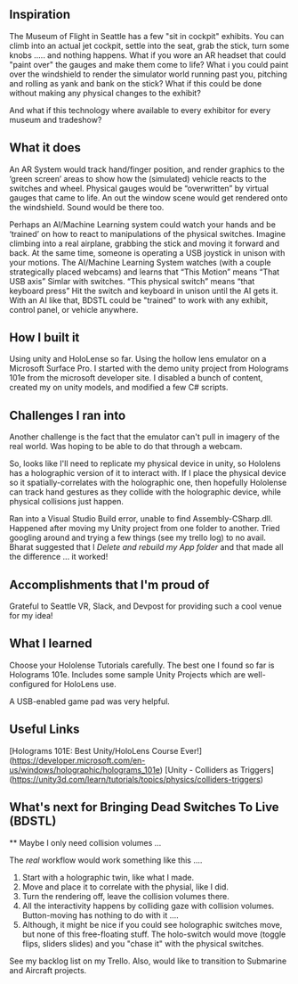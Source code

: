 ## Inspiration
The Museum of Flight in Seattle has a few "sit in cockpit" exhibits. You can climb into an actual jet cockpit, settle into the seat, grab the stick, turn some knobs ..... and nothing happens.  What if you wore an AR headset that could "paint over" the gauges and make them come to life?  What i you could paint over the windshield to render the simulator world running past you, pitching and rolling as yank and bank on the stick?  What if this could be done without making any physical changes to the exhibit?

And what if this technology where available to every exhibitor for every museum and tradeshow?

## What it does
An AR System would track hand/finger position, and render graphics to the ‘green screen’ areas to show how the (simulated) vehicle reacts to the switches and wheel. Physical gauges would be “overwritten” by virtual gauges that came to life.  An out the window scene would get rendered onto the windshield. Sound would be there too.

Perhaps an AI/Machine Learning system could watch your hands and be ‘trained’ on how to react to manipulations of the physical switches.  Imagine climbing into a real airplane, grabbing the stick and moving it forward and back.  At the same time, someone is operating a USB joystick in unison with your motions.  The AI/Machine Learning System watches (with a couple strategically placed webcams) and learns that “This Motion” means “That USB axis”  Simlar with switches.  “This physical switch” means “that keyboard press”  Hit the switch and keyboard in unison until the AI gets it.  With an AI like that, BDSTL could be "trained" to work with any exhibit, control panel, or vehicle anywhere.

## How I built it
Using unity and HoloLense so far. Using the hollow lens emulator on a Microsoft Surface Pro. I started with the demo unity project from Holograms 101e from the microsoft developer site.  I disabled a bunch of content, created my on unity models, and modified a few C# scripts.

## Challenges I ran into
Another challenge is the fact that the emulator can't pull in imagery of the real world. Was hoping to be able to do that through a webcam.

So, looks like I'll need to replicate my physical device in unity, so Hololens has a holographic version of it to interact with. If I place the physical device so it spatially-correlates with the holographic one, then hopefully Hololense can track hand gestures as they collide with the holographic device, while physical collisions just happen.

Ran into a Visual Studio Build error, unable to find Assembly-CSharp.dll. Happened after moving my Unity project from one folder to another. Tried googling around and trying a few things (see my trello log) to no avail.  Bharat suggested that I *Delete and rebuild my App folder* and that made all the difference ... it worked!

## Accomplishments that I'm proud of
Grateful to Seattle VR, Slack, and Devpost for providing such a cool venue for my idea!

## What I learned
Choose your Hololense Tutorials carefully. The best one I found so far is Holograms 101e. Includes some sample Unity Projects which are well-configured for HoloLens use.

A USB-enabled game pad was very helpful. 

## Useful Links 
[Holograms 101E: Best Unity/HoloLens Course Ever!] (https://developer.microsoft.com/en-us/windows/holographic/holograms_101e)
[Unity - Colliders as Triggers] (https://unity3d.com/learn/tutorials/topics/physics/colliders-triggers)

## What's next for Bringing Dead Switches To Live (BDSTL)

** Maybe I only need collision volumes ...

The *real* workflow would work something like this ....
1) Start with a holographic twin, like what I made.
2) Move and place it to correlate with the physial, like I did.
4) Turn the rendering off, leave the collision volumes there.
5) All the interactivity happens by colliding gaze with collision volumes.  Button-moving has nothing to do with it ....
6) Although, it might be nice if you could see holographic switches move, but none of this free-floating stuff.  The holo-switch would move (toggle flips, sliders slides) and you "chase it" with the physical switches.

See my backlog list on my Trello.  Also, would like to transition to Submarine and Aircraft projects.
